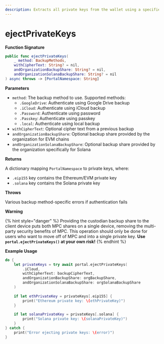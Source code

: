 ```yaml
---
description: Extracts all private keys from the wallet using a specified backup method.
---
```


# ejectPrivateKeys

**Function Signature**

```swift
public func ejectPrivateKeys(
    _ method: BackupMethods,
    withCipherText: String? = nil,
    andOrganizationBackupShare: String? = nil,
    andOrganizationSolanaBackupShare: String? = nil
) async throws -> [PortalNamespace: String]
```

**Parameters**

* `method`: The backup method to use. Supported methods:
  * `.GoogleDrive`: Authenticate using Google Drive backup
  * `.iCloud`: Authenticate using iCloud backup
  * `.Password`: Authenticate using password
  * `.Passkey`: Authenticate using passkey
  * `.local`: Authenticate using local backup
* `withCipherText`: Optional cipher text from a previous backup
* `andOrganizationBackupShare`: Optional backup share provided by the organization for EVM chains
* `andOrganizationSolanaBackupShare`: Optional backup share provided by the organization specifically for Solana

**Returns**

A dictionary mapping `PortalNamespace` to private keys, where:

* `.eip155` key contains the Ethereum/EVM private key
* `.solana` key contains the Solana private key

**Throws**

Various backup method-specific errors if authentication fails

**Warning**

{% hint style="danger" %}
Providing the custodian backup share to the client device puts both MPC shares on a single device, removing the multi-party security benefits of MPC. This operation should only be done for users who want to move off of MPC and into a single private key. **Use `portal.ejectPrivateKeys()` at your own risk!**
{% endhint %}

**Example Usage**

```swift
do {
    let privateKeys = try await portal.ejectPrivateKeys(
        .iCloud,
        withCipherText: backupCipherText,
        andOrganizationBackupShare: orgBackupShare,
        andOrganizationSolanaBackupShare: orgSolanaBackupShare
    )
    
    if let ethPrivateKey = privateKeys[.eip155] {
        print("Ethereum private key: \(ethPrivateKey)")
    }
    
    if let solanaPrivateKey = privateKeys[.solana] {
        print("Solana private key: \(solanaPrivateKey)")
    }
} catch {
    print("Error ejecting private keys: \(error)")
}
```
